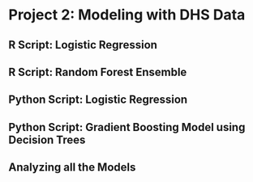 # Project 2: Modeling with DHS Data

## R Script: Logistic Regression

## R Script: Random Forest Ensemble

## Python Script: Logistic Regression

## Python Script: Gradient Boosting Model using Decision Trees

## Analyzing all the Models
